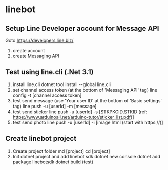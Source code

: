 # linebot
## Setup Line Developer account for Message API
Goto https://developers.line.biz/
1. create account
2. create Messaging API

## Test using line.cli (.Net 3.1)
1. install line.cli
dotnet tool install --global line.cli
2. set channel access token (at the bottom of 'Messaging API' tag)
line config -t [channel access token]
3. test send message (use 'Your user ID' at the bottom of 'Basic settings' tag)
line push -u [userId] -m [message]
4. test send sticker
line push -u [userId] -s [STKPKGID,STKID (ref: https://www.arduinoall.net/arduino-tutor/sticker_list.pdf)]
5. test send photo
line push -u [userId] -i [image html (start with https://)]

## Create linebot project
1. Create project folder
md [project]
cd [project]
2. Init dotnet project and add linebot sdk
dotnet new console
dotnet add package linebotsdk
dotnet build (test)
